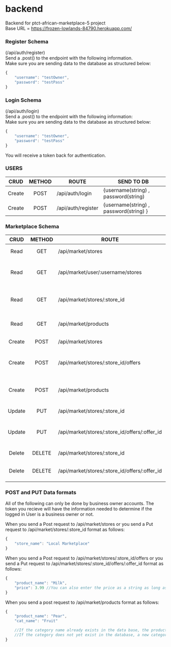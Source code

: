 # backend
Backend for ptct-african-marketplace-5 project <br/>
Base URL = https://frozen-lowlands-84790.herokuapp.com/ <br/>

### Register Schema

(/api/auth/register) <br/>
Send a .post() to the endpoint with the following information. <br/>
Make sure you are sending data to the database as structured below:

```js
{
    "username": "testOwner",
    "password": "testPass"
}
```

### Login Schema

(/api/auth/login)<br/>
Send a .post() to the endpoint with the following information:<br/>
Make sure you are sending data to the database as structured below:

```js
{
    "username": "testOwner",
    "password": "testPass"
}
```
You will receive a token back for authentication. <br/>

### USERS

|  CRUD  | METHOD | ROUTE              | SEND TO DB                                            |
| :----: | :----: | ------------------ | ----------------------------------------------------- |
| Create |  POST  | /api/auth/login    | {username(string) , password(string)                  |
| Create |  POST  | /api/auth/register | {username(string) , password(string) } |

### Marketplace Schema

|  CRUD  | METHOD | ROUTE                       | Description                       |
| :----: | :----: | -----------------------     | --------------------------------- |
|  Read  |  GET   | /api/market/stores          | get all stores                    |
|  Read  |  GET   | /api/market/user/:username/stores  | get all selected owner stores     |
|  Read  |  GET   | /api/market/stores/:store_id       | get all offers for selected store |
|  Read  |  GET   | /api/market/products        | get all products in database      |
| Create |  POST  | /api/market/stores          | create new store                  |
| Create |  POST  | /api/market/stores/:store_id/offers| create new offer in selected store|
| Create |  POST  | /api/market/products         | create new product and/or category|
| Update |  PUT   | /api/market/stores/:store_id | edit store information           |
| Update |  PUT   | /api/market/stores/:store_id/offers/:offer_id | edit offer info using store_id and offer_id |
| Delete | DELETE | /api/market/stores/:store_id | delete store by id               |
| Delete | DELETE | /api/market/stores/:store_id/offers/:offer_id | delete offer by store_id and offer_id|

### POST and PUT Data formats

All of the following can only be done by business owner accounts. 
The token you recieve will have the information needed to determine if the logged in User is a business owner or not. <br/>

When you send a Post request to /api/market/stores or you send a Put request to /api/market/stores/:store_id format as follows:

```js
{
    "store_name": "Local Marketplace"
}
```

When you send a Post request to /api/market/stores/:store_id/offers or you send a Put request to /api/market/stores/:store_id/offers/:offer_id format as follows:

```js
{
    "product_name": "Milk",
    "price": 3.99 //You can also enter the price as a string as long as it is still numbers
}
```

When you send a post request to /api/market/products format as follows:

```js
{
    "product_name": "Pear",
    "cat_name": "Fruit"

    //If the category name already exists in the data base, the product will be assigned that categories cat_id
    //If the category does not yet exist in the database, a new category will be created and the product will be assigned the resulting cat_id
}
```

